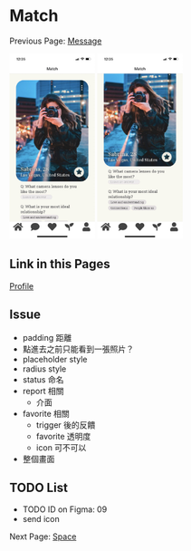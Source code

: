 # Match

Previous Page: [Message](./Message.md)

<img src="./Match/Match1.jpg" alt="Match Demo" width="30%">
<img src="./Match/Match2.jpg" alt="Match Demo" width="30%">

## Link in this Pages
[Profile](./Profile.md)

## Issue
- padding 距離
- 點進去之前只能看到一張照片？
- placeholder style
- radius style
- status 命名
- report 相關
  - 介面
- favorite 相關
  - trigger 後的反饋
  - favorite 透明度
  - icon 可不可以
- 整個畫面

## TODO List
- TODO ID on Figma: 09
- send icon

Next Page: [Space](./Space.md)